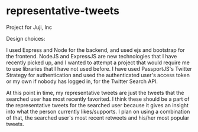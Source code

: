 # representative-tweets
Project for Juji, Inc

Design choices:

I used Express and Node for the backend, and used ejs and bootstrap for the frontend. NodeJS and ExpressJS are new technologies that I have recently picked up, and I wanted to attempt a project that would require me to use libraries that I have not used before. I have used PassportJS's Twitter Strategy for authentication and used the authenticated user's access token or my own if nobody has logged in, for the Twitter Search API.

At this point in time, my representative tweets are just the tweets that the searched user has most recently favorited. I think these should be a part of the representative tweets for the searched user because it gives an insight into what the person currently likes/supports. I plan on using a combination of that, the searched user's most recent retweets and his/her most popular tweets.
